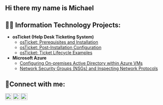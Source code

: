 ## Hi there my name is Michael
<h2>👨‍💻 Information Technology Projects:</h2>

- <b>osTicket (Help Desk Ticketing System)</b>
  - [osTicket: Prerequisites and Installation](https://github.com/Mikey0211/osticket-prereqs)
  - [osTicket: Post-Installation Configuration](https://github.com/Mikey0211/post-install-config)
  - [osTicket: Ticket Lifecycle Examples](https://github.com/Mikey0211/ticket-lifecycle)
- <b>Microsoft Azure</b>
  - [Configuring On-premises Active Directory within Azure VMs](https://github.com/Mikey0211/configure-ad)
  - [Network Security Groups (NSGs) and Inspecting Network Protocols](https://github.com/Mikey0211/azure-network-protocols)

<h2>🤳Connect with me:</h2>

[<img align="left" alt="Josh | Twitter" width="22px" src="https://cdn.jsdelivr.net/npm/simple-icons@v3/icons/twitter.svg" />][twitter]
[<img align="left" alt="Josh | LinkedIn" width="22px" src="https://cdn.jsdelivr.net/npm/simple-icons@v3/icons/linkedin.svg" />][linkedin]
[<img align="left" alt="Josh | Instagram" width="22px" src="https://cdn.jsdelivr.net/npm/simple-icons@v3/icons/instagram.svg" />][instagram]

[twitter]: https://twitter.com/Josh
[instagram]: https://www.instagram.com/Josh
[linkedin]: https://linkedin.com/in/Josh
